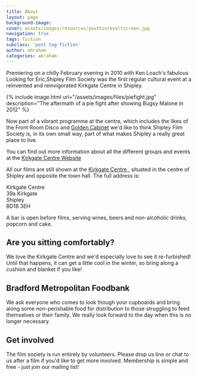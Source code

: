 ```yaml
---
title: About
layout: page
background-image: 
cover: assets/images/resources/youthinrevoltscreen.jpg
navigation: true
tags: fiction
subclass: 'post tag-fiction'
author: abraham
categories: abraham
---
```

Premiering on a chilly February evening in 2010 with Ken Loach's fabulous Looking for Eric,Shipley Film Society was the first regular cultural event at a reinvented and reinvigorated Kirkgate Centre in Shipley.

{% include image.html url="/assets/images/files/piefight.jpg" description="The aftermath of a pie fight after showing Bugsy Malone in 2012" %}

Now part of a vibrant programme at the centre, which includes the likes of the Front Room Disco and [Golden Cabinet](https://www.facebook.com/goldencabinetuk) we'd like to think Shipley Film Society is, in its own small way, part of what makes Shipley a really great place to live.

You can find out more information about all the different groups and events at the [Kirkgate Centre Website](http://www.kirkgatecentre.org.uk)
        
All our films are still shown at the [Kirkgate Centre ](http://www.kirkgatecentre.org.uk), situated in the centre of Shipley and opposite the town hall. The full address is:

Kirkgate Centre  
39a Kirkgate  
Shipley  
BD18 3EH  

A bar is open before films, serving wines, beers and non-alcoholic drinks, popcorn and cake.

## Are you sitting comfortably?

We love the Kirkgate Centre and we'd especially love to see it re-furbished! Until that happens, it can get a little cool in the winter, so bring along a cushion and blanket if you like!

## Bradford Metropolitan Foodbank

We ask everyone who comes to look though your cupboards and bring along some non-perishable food for distribution to those struggling to feed themselves or their family. We really look forward to the day when this is no longer necessary.

## Get involved

The film society is run entirely by volunteers. Please drop us line or chat to us after a film if you'd like to get more involved. Membership is simple and free - just join our mailing list!

